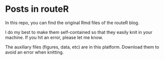 # Posts in routeR

In this repo, you can find the original Rmd files of the routeR blog.  

I do my best to make them self-contained so that they easily knit in your machine. If you hit an error, please let me know.

The auxiliary files (figures, data, etc) are in this platform. Download them to avoid an  error when knitting.
